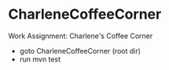 # CharleneCoffeeCorner
Work Assignment: Charlene's Coffee Corner

- goto CharleneCoffeeCorner (root dir)
- run mvn test
